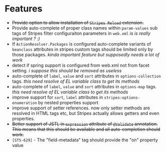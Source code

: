 # Features #

  * ~~Provide option to allow installation of `Stripes Reload` extension.~~
  * Provide auto-complete of proper class names within `param-values` sub tags of Stripes filter configuraiton parameters in `web.xml` _is is really important ? :)_
  * If `ActionResolver.Packages` is configured auto-complete variants of `beanclass` attributes in stripes custom tags should be limited only by those packages. _kinda important feature but supposedly needs a lot of work_
  * detect if spring support is configured from web.xml not from facet setting. _i suppose this should be removed as useless_
  * auto-complete of `label`, `value` and `sort` attributes in `options-collection` tags. _this need resolve of EL variable class to get its methods_
  * auto-complete of `label`, `value` and `sort` attributes in `options-map` tags. _this need resolve of EL variable class to get its methods_
  * improve support for `sort`, `label` attributes in `stripes:options-enumeration` by nested properties support
  * improve support of setter references. now only setter methods are resolved in HTML tags etc, but Stripes actually allows getters and even properties.
  * ~~Better support of JSTL in `expression` attribute of `@Validate` annotation. This means that this should be available and all auto-completion should work.~~
  * `[STS-629]` - The "field-metadata" tag should provide the "on" property value